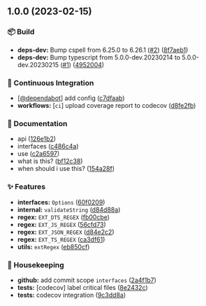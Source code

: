 ## 1.0.0 (2023-02-15)


### :package: Build

* **deps-dev:** Bump cspell from 6.25.0 to 6.26.1 ([#2](https://github.com/flex-development/ext-regex/issues/2)) ([8f7aeb1](https://github.com/flex-development/ext-regex/commit/8f7aeb1045fd95965f3d7f9517fa829306d8736a))
* **deps-dev:** Bump typescript from 5.0.0-dev.20230214 to 5.0.0-dev.20230215 ([#1](https://github.com/flex-development/ext-regex/issues/1)) ([4952004](https://github.com/flex-development/ext-regex/commit/4952004c1db3ae5a22970013947ceaf4f2149f3f))


### :robot: Continuous Integration

* [[@dependabot](https://github.com/dependabot)] add config ([c7dfaab](https://github.com/flex-development/ext-regex/commit/c7dfaab6fec3eba06d486b11bd6d9f1280c5b3f6))
* **workflows:** [`ci`] upload coverage report to codecov ([d8fe2fb](https://github.com/flex-development/ext-regex/commit/d8fe2fb256564dda77a1cb2fac78804a709e3e21))


### :pencil: Documentation

* api ([126e1b2](https://github.com/flex-development/ext-regex/commit/126e1b2d7d8ab5d2629718efc567cf96f29a8819))
* interfaces ([c486c4a](https://github.com/flex-development/ext-regex/commit/c486c4a7274b1d92556431ee6ddd3631ed27b0b7))
* use ([c2a6597](https://github.com/flex-development/ext-regex/commit/c2a6597c9b3be0e5f18a8d5f57fe19ce7d458151))
* what is this? ([bf12c38](https://github.com/flex-development/ext-regex/commit/bf12c382238b3572de76234f925d966260f2265a))
* when should i use this? ([154a28f](https://github.com/flex-development/ext-regex/commit/154a28fb02ba4e2f6cf4bde023c7fec4a84a66e3))


### :sparkles: Features

* **interfaces:** `Options` ([60f0209](https://github.com/flex-development/ext-regex/commit/60f020960d32e768d96687e232d5458155affb9c))
* **internal:** `validateString` ([d84d88a](https://github.com/flex-development/ext-regex/commit/d84d88aa6cd18c5d07feb0f59f4af7bbaa4f2196))
* **regex:** `EXT_DTS_REGEX` ([fb00cbe](https://github.com/flex-development/ext-regex/commit/fb00cbec4cde35c7f001232dca93b087b2cae134))
* **regex:** `EXT_JS_REGEX` ([56cfd73](https://github.com/flex-development/ext-regex/commit/56cfd73df0e1972cbd652f3fe19cc8ca4f069feb))
* **regex:** `EXT_JSON_REGEX` ([d84e2c2](https://github.com/flex-development/ext-regex/commit/d84e2c2e72b1c439922c8f694261ebcbc6ba00bd))
* **regex:** `EXT_TS_REGEX` ([ca3df61](https://github.com/flex-development/ext-regex/commit/ca3df61030e8759da9d7ae74ad0f8fe738f82c51))
* **utils:** `extRegex` ([eb850cf](https://github.com/flex-development/ext-regex/commit/eb850cff64d86eadbcb238b3af7cae702b7ab405))


### :house_with_garden: Housekeeping

* **github:** add commit scope `interfaces` ([2a4f1b7](https://github.com/flex-development/ext-regex/commit/2a4f1b71fbbb5722800cd09425a8c62062a3570c))
* **tests:** [codecov] label critical files ([8e2432c](https://github.com/flex-development/ext-regex/commit/8e2432c3cfb9adfb5c725d120a1144096a11e69d))
* **tests:** codecov integration ([9c3dd8a](https://github.com/flex-development/ext-regex/commit/9c3dd8af84918cc294fcc522d515c9d2c50c4b6a))

